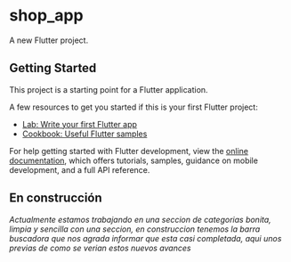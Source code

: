 # shop_app

A new Flutter project.

## Getting Started

This project is a starting point for a Flutter application.

A few resources to get you started if this is your first Flutter project:

- [Lab: Write your first Flutter app](https://docs.flutter.dev/get-started/codelab)
- [Cookbook: Useful Flutter samples](https://docs.flutter.dev/cookbook)

For help getting started with Flutter development, view the
[online documentation](https://docs.flutter.dev/), which offers tutorials,
samples, guidance on mobile development, and a full API reference.

## En construcción 



*Actualmente estamos trabajando en una seccion de categorias bonita, limpia y sencilla con una seccion, en construccion tenemos la barra buscadora que nos agrada informar que esta casi completada, aqui unos previas de como se verian estos nuevos avances*
